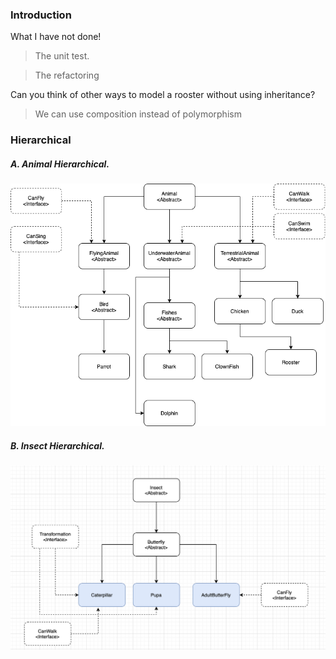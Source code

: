 ### Introduction
What I have not done!
> The unit test.

> The refactoring

Can you think of other ways to model a rooster without using inheritance?
> We can use composition instead of polymorphism

### Hierarchical
##### A. Animal Hierarchical.
![plot](./images/animal.png)

##### B. Insect Hierarchical.
![plot](./images/insect.png)

